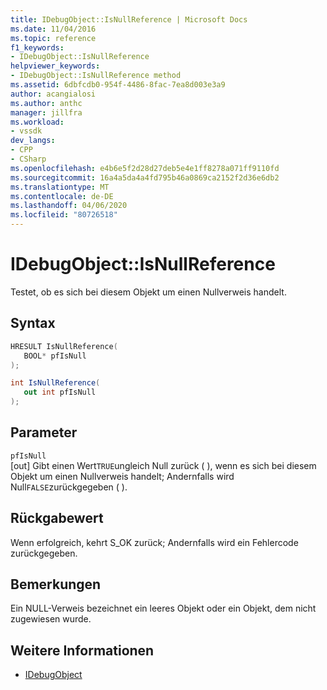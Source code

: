 ```yaml
---
title: IDebugObject::IsNullReference | Microsoft Docs
ms.date: 11/04/2016
ms.topic: reference
f1_keywords:
- IDebugObject::IsNullReference
helpviewer_keywords:
- IDebugObject::IsNullReference method
ms.assetid: 6dbfcdb0-954f-4486-8fac-7ea8d003e3a9
author: acangialosi
ms.author: anthc
manager: jillfra
ms.workload:
- vssdk
dev_langs:
- CPP
- CSharp
ms.openlocfilehash: e4b6e5f2d28d27deb5e4e1ff8278a071ff9110fd
ms.sourcegitcommit: 16a4a5da4a4fd795b46a0869ca2152f2d36e6db2
ms.translationtype: MT
ms.contentlocale: de-DE
ms.lasthandoff: 04/06/2020
ms.locfileid: "80726518"
---
```

# <a name="idebugobjectisnullreference"></a>IDebugObject::IsNullReference
Testet, ob es sich bei diesem Objekt um einen Nullverweis handelt.

## <a name="syntax"></a>Syntax

```cpp
HRESULT IsNullReference( 
   BOOL* pfIsNull
);
```

```csharp
int IsNullReference(
   out int pfIsNull
);
```

## <a name="parameters"></a>Parameter
`pfIsNull`\
[out] Gibt einen Wert`TRUE`ungleich Null zurück ( ), wenn es sich bei diesem Objekt um einen Nullverweis handelt; Andernfalls wird Null`FALSE`zurückgegeben ( ).

## <a name="return-value"></a>Rückgabewert
 Wenn erfolgreich, kehrt S_OK zurück; Andernfalls wird ein Fehlercode zurückgegeben.

## <a name="remarks"></a>Bemerkungen
 Ein NULL-Verweis bezeichnet ein leeres Objekt oder ein Objekt, dem nicht zugewiesen wurde.

## <a name="see-also"></a>Weitere Informationen
- [IDebugObject](../../../extensibility/debugger/reference/idebugobject.md)
